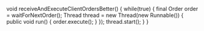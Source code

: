 
void receiveAndExecuteClientOrdersBetter() {
    while(true) {
        final Order order = waitForNextOrder();
        Thread thread = new Thread(new Runnable()) {
            public void run() {
                order.execute();
            }
        });
        thread.start();
    }
}